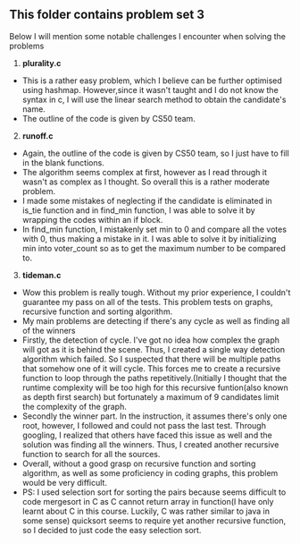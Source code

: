 ## This folder contains problem set 3
Below I will mention some notable challenges I encounter when solving the problems

1. **plurality.c**
  * This is a rather easy problem, which I believe can be further optimised using hashmap.
    However,since it wasn't taught and I do not know the syntax in c, I will use the linear
    search method to obtain the candidate's name.
  * The outline of the code is given by CS50 team.

2. **runoff.c**
 * Again, the outline of the code is given by CS50 team, so I just have to fill in the 
   blank functions.
 * The algorithm seems complex at first, however as I read through it wasn't as complex
   as I thought. So overall this is a rather moderate problem.
 * I made some mistakes of neglecting if the candidate is eliminated in is_tie function
   and in find_min function, I was able to solve it by wrapping the codes within an if block.
 * In find_min function, I mistakenly set min to 0 and compare all the votes with 0, thus
   making a mistake in it. I was able to solve it by initializing min into voter_count so as to
   get the maximum number to be compared to.

3. **tideman.c**
  * Wow this problem is really tough. Without my prior experience, I couldn't guarantee my pass on
    all of the tests. This problem tests on graphs, recursive function and sorting algorithm.
  * My main problems are detecting if there's any cycle as well as finding all of the winners
  * Firstly, the detection of cycle. I've got no idea how complex the graph will got as it is 
    behind the scene. Thus, I created a single way detection algorithm which failed. So I suspected
    that there will be multiple paths that somehow one of it will cycle. This forces me to create a
    recursive function to loop through the paths repetitively.(Initially I thought that the runtime complexity
    will be too high for this recursive funtion(also known as depth first search) but fortunately a maximum
    of 9 candidates limit the complexity of the graph.
  * Secondly the winner part. In the instruction, it assumes there's only one root, however, I followed and
    could not pass the last test. Through googling, I realized that others have faced this issue as well and the
    solution was finding all the winners. Thus, I created another recursive function to search for all the sources.
  * Overall, without a good grasp on recursive function and sorting algorithm, as well as some proficiency in coding
    graphs, this problem would be very difficult.
  * PS: I used selection sort for sorting the pairs because seems difficult to code mergesort in C as C cannot return
        array in function(I have only learnt about C in this course. Luckily, C was rather similar to java in some sense)
        quicksort seems to require yet another recursive function, so I decided to just code the easy selection sort.
